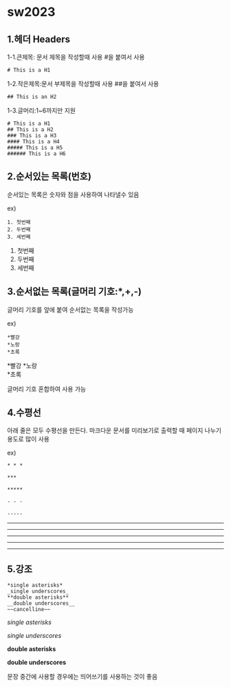 # sw2023

## 1.헤더 Headers
1-1.큰제목: 문서 제목을 작성할때 사용
#을 붙여서 사용


    # This is a H1

1-2.작은제목:문서 부제목을 작성할때 사용
##을 붙여서 사용

    ## This is an H2


1-3.글머리:1~6까지만 지원


    # This is a H1
    ## This is a H2
    ### This is a H3
    #### This is a H4
    ##### This is a H5
    ###### This is a H6


## 2.순서있는 목록(번호)
순서있는 목록은 숫자와 점을 사용하여 나타낼수 있음


ex) 

    1. 첫번째
    2. 두번째 
    3. 세번째

1. 첫번째
2. 두번째 
3. 세번째
    

## 3.순서없는 목록(글머리 기호:*,+,-)
글머리 기호를 앞에 붙여 순서없는 목록을 작성가능


ex) 

    *빨강
    *노랑   
    *초록


*빨강
*노랑   
*초록


글머리 기호 혼합하여 사용 가능


## 4.수평선

아래 줄은 모두 수평선을 만든다. 마크다운 문서를 미리보기로 출력할 때 페이지 나누기 용도로 많이 사용

ex)

    * * *
    
    ***
    
    *****
    
    - - - 
    
    -----


* * *

***

*****

- - -
---------

## 5.강조

    *single asterisks*
    _single underscores_
    **double asterisks**
    __double underscores__
    ~~cancelline~~


*single asterisks*


_single underscores_


**double asterisks**


__double underscores__


문장 중간에 사용할 경우에는 띄어쓰기를 사용하는 것이 좋음




